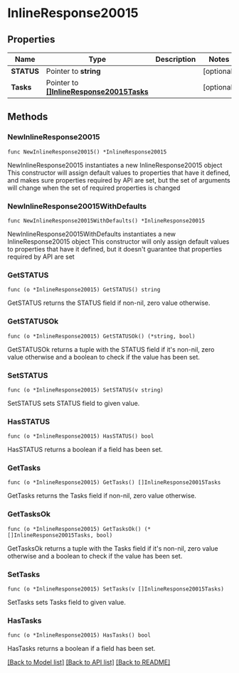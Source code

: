 # InlineResponse20015

## Properties

Name | Type | Description | Notes
------------ | ------------- | ------------- | -------------
**STATUS** | Pointer to **string** |  | [optional] 
**Tasks** | Pointer to [**[]InlineResponse20015Tasks**](InlineResponse20015Tasks.md) |  | [optional] 

## Methods

### NewInlineResponse20015

`func NewInlineResponse20015() *InlineResponse20015`

NewInlineResponse20015 instantiates a new InlineResponse20015 object
This constructor will assign default values to properties that have it defined,
and makes sure properties required by API are set, but the set of arguments
will change when the set of required properties is changed

### NewInlineResponse20015WithDefaults

`func NewInlineResponse20015WithDefaults() *InlineResponse20015`

NewInlineResponse20015WithDefaults instantiates a new InlineResponse20015 object
This constructor will only assign default values to properties that have it defined,
but it doesn't guarantee that properties required by API are set

### GetSTATUS

`func (o *InlineResponse20015) GetSTATUS() string`

GetSTATUS returns the STATUS field if non-nil, zero value otherwise.

### GetSTATUSOk

`func (o *InlineResponse20015) GetSTATUSOk() (*string, bool)`

GetSTATUSOk returns a tuple with the STATUS field if it's non-nil, zero value otherwise
and a boolean to check if the value has been set.

### SetSTATUS

`func (o *InlineResponse20015) SetSTATUS(v string)`

SetSTATUS sets STATUS field to given value.

### HasSTATUS

`func (o *InlineResponse20015) HasSTATUS() bool`

HasSTATUS returns a boolean if a field has been set.

### GetTasks

`func (o *InlineResponse20015) GetTasks() []InlineResponse20015Tasks`

GetTasks returns the Tasks field if non-nil, zero value otherwise.

### GetTasksOk

`func (o *InlineResponse20015) GetTasksOk() (*[]InlineResponse20015Tasks, bool)`

GetTasksOk returns a tuple with the Tasks field if it's non-nil, zero value otherwise
and a boolean to check if the value has been set.

### SetTasks

`func (o *InlineResponse20015) SetTasks(v []InlineResponse20015Tasks)`

SetTasks sets Tasks field to given value.

### HasTasks

`func (o *InlineResponse20015) HasTasks() bool`

HasTasks returns a boolean if a field has been set.


[[Back to Model list]](../README.md#documentation-for-models) [[Back to API list]](../README.md#documentation-for-api-endpoints) [[Back to README]](../README.md)


